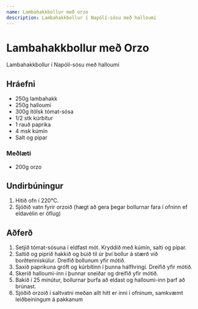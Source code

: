 ```yaml
---
name: Lambahakkbollur með orzo
description: Lambahakkbollur í Napólí-sósu með halloumi
---
```


# Lambahakkbollur með Orzo

Lambahakkbollur í Napólí-sósu með halloumi

## Hráefni

- 250g lambahakk
- 250g halloumi
- 300g ítölsk tómat-sósa
- 1/2 stk kúrbítur
- 1 rauð paprika
- 4 msk kúmín
- Salt og pipar

### Meðlæti

- 200g orzo

## Undirbúningur

1. Hitið ofn í 220°C.
1. Sjóðið vatn fyrir orzoið (hægt að gera þegar bollurnar fara í ofninn ef eldavélin er öflug)

## Aðferð

1. Setjið tómat-sósuna í eldfast mót. Kryddið með kúmín, salti og pipar.
2. Saltið og piprið hakkið og búið til úr því bollur á stærð við borðtenniskúlur. Dreifið bollunum yfir mótið.
3. Saxið paprikuna gróft og kúrbítinn í þunna hálfhringi. Dreifið yfir mótið.
4. Skerið halloumi-inn í þunnar sneiðar og dreifið yfir mótið.
5. Bakið í 25 mínútur, bollurnar þurfa að eldast og halloumi-inn þarf að brúnast.
6. Sjóðið orzoið í saltvatni meðan allt hitt er inni í ofninum, samkvæmt leiðbeiningum á pakkanum
